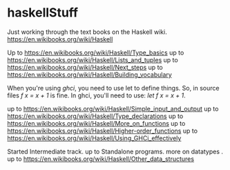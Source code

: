 # haskellStuff
Just working through the text books on the Haskell wiki. https://en.wikibooks.org/wiki/Haskell

Up to https://en.wikibooks.org/wiki/Haskell/Type_basics
up to https://en.wikibooks.org/wiki/Haskell/Lists_and_tuples
up to https://en.wikibooks.org/wiki/Haskell/Next_steps
up to https://en.wikibooks.org/wiki/Haskell/Building_vocabulary

When you're using *ghci*, you need to use let to define things.
So, in source files _f x = x + 1_ is fine.
In ghci, you'll need to use: _let f x = x + 1_.

up to https://en.wikibooks.org/wiki/Haskell/Simple_input_and_output
up to https://en.wikibooks.org/wiki/Haskell/Type_declarations
up to https://en.wikibooks.org/wiki/Haskell/More_on_functions
up to https://en.wikibooks.org/wiki/Haskell/Higher-order_functions
up to https://en.wikibooks.org/wiki/Haskell/Using_GHCi_effectively

Started Intermediate track.
up to Standalone programs.
more on datatypes
.
up to https://en.wikibooks.org/wiki/Haskell/Other_data_structures
